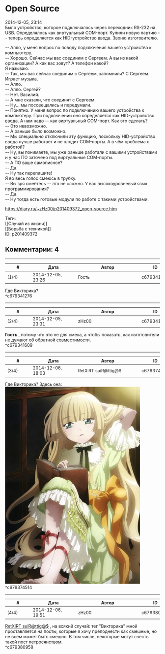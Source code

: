 Open Source
===========

  
2014-12-05, 23:14  
 Было устройство, которое подключалось через переходник RS-232 на USB. Определялось как виртуальный COM-порт. Купили новую партию -- теперь определяется как HID-устройство ввода. Звоню изготовителю.   
   
 -- Алло, у меня вопрос по поводу подключения вашего устройства к компьютеру.   
 -- Хорошо. Сейчас мы вас соединим с Сергеем. А вы из какой организации? А как вас зовут? А телефон какой?   
 Я называю.   
 -- Так, мы вас сейчас соединим с Сергеем, запомнили? С Сергеем.   
 Играет музыка.   
 -- Алло.   
 -- Алло. Сергей?   
 -- Нет. Василий.   
 -- А мне сказали, что соединят с Сергеем.   
 -- Ну... мы посовещались и передумали.   
 -- Понятно. У меня вопрос по подключению вашего устройства к компьютеру. При подключении оно определяется как HID-устройство ввода. А нам надо -- как виртуальный COM-порт. Как это сделать?   
 -- Это невозможно.   
 -- А раньше было возможно.   
 -- Мы специально отключили эту функцию, поскольку HID-устройство ввода лучше работает и не плодит COM-порты. А в чём проблема с работой?   
 -- Ну, вы понимаете, мы уже раньше работали с вашими устройствами и у нас ПО заточено под виртуальные COM-порты.   
 -- А ПО ваше самописное?   
 -- Да.   
 -- Ну так перепишите!   
 Я во весь голос смеюсь в трубку.   
 -- Вы зря смеётесь -- это не сложно. У вас высокоуровневый язык программирования?   
 -- Да.   
 -- Ну тогда есть готовые модули по работе с такими устройствами.   
  
<https://diary.ru/~zHz00/p201409372_open-source.htm>  
  
Теги:  
[[Случай из жизни]]  
[[Борьба с техникой]]  
ID: p201409372  


Комментарии: 4
--------------

  


---



|         #         |              Дата              |                     Автор                     |           ID           |
| --- | --- | --- | --- |
| (1/4) | 2014-12-05, 23:26 | Гость | c679341276 |

  
 Где Викторика?   
 ^c679341276

---



|         #         |              Дата              |                     Автор                     |           ID           |
| --- | --- | --- | --- |
| (2/4) | 2014-12-05, 23:31 | zHz00 | c679341609 |

  
  **Гость**  , потому что это не для смеха, а чтобы показать, как изготовители не думают об обратной совместимости.   
 ^c679341609

---



|         #         |              Дата              |                     Автор                     |           ID           |
| --- | --- | --- | --- |
| (3/4) | 2014-12-06, 18:03 | RetXiRT suiR@ttig@$ | c679374514 |

  
   Где Викторика?   3десь она:   
   [![](pics/dVDhCSTl.jpg)](http://i.imgur.com/dVDhCST.jpg)     
 ^c679374514

---



|         #         |              Дата              |                     Автор                     |           ID           |
| --- | --- | --- | --- |
| (4/4) | 2014-12-06, 19:51 | zHz00 | c679380958 |

  
  [RetXiRT suiR@ttig@$](http://Hellspawn.diary.ru "Koneko-chan shrine")  , на всякий случай: тег "Викторика" мной проставляется на посты, которые я хочу преподнести как смешные, но не всем может быть смешно. В том числе, некоторые могут счесть такой пост петросянством.   
 ^c679380958